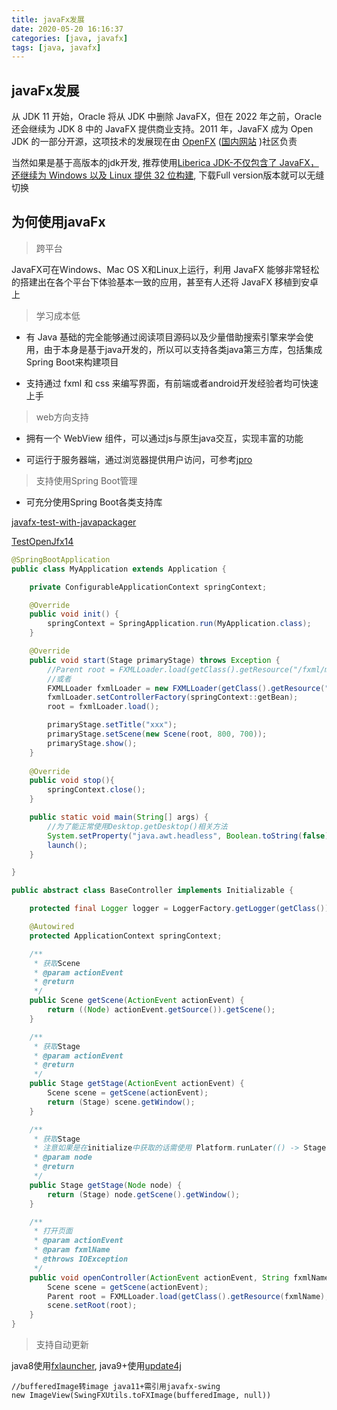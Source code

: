 ```yaml
---
title: javaFx发展
date: 2020-05-20 16:16:37
categories: [java, javafx] 
tags: [java, javafx]
---
```


## javaFx发展

从 JDK 11 开始，Oracle 将从 JDK 中删除 JavaFX，但在 2022 年之前，Oracle 还会继续为 JDK 8 中的 JavaFX 提供商业支持。2011 年，JavaFX 成为 Open JDK 的一部分开源，这项技术的发展现在由 [OpenFX](https://openjfx.io/) ([国内网站](https://openjfx.cn/) )社区负责

当然如果是基于高版本的jdk开发, 推荐使用[Liberica JDK-不仅包含了 JavaFX，还继续为 Windows 以及 Linux 提供 32 位构建](https://bell-sw.com/pages/java-8u242/), 下载Full version版本就可以无缝切换

 <!-- more -->

## 为何使用javaFx


> 跨平台

JavaFX可在Windows、Mac OS X和Linux上运行，利用 JavaFX 能够非常轻松的搭建出在各个平台下体验基本一致的应用，甚至有人还将 JavaFX 移植到安卓上

> 学习成本低

- 有 Java 基础的完全能够通过阅读项目源码以及少量借助搜索引擎来学会使用，由于本身是基于java开发的，所以可以支持各类java第三方库，包括集成Spring Boot来构建项目

- 支持通过 fxml 和 css 来编写界面，有前端或者android开发经验者均可快速上手

> web方向支持

- 拥有一个 WebView 组件，可以通过js与原生java交互，实现丰富的功能

- 可运行于服务器端，通过浏览器提供用户访问，可参考[jpro](https://www.jpro.one/?page=demos)

> 支持使用Spring Boot管理

- 可充分使用Spring Boot各类支持库

[javafx-test-with-javapackager](https://github.com/jonesun/javafx-test-with-javapackager)

[TestOpenJfx14](https://gitee.com/sunr7/TestOpenjfx14)


```java
@SpringBootApplication
public class MyApplication extends Application {

    private ConfigurableApplicationContext springContext;

    @Override
    public void init() {
        springContext = SpringApplication.run(MyApplication.class);
    }

    @Override
    public void start(Stage primaryStage) throws Exception {
        //Parent root = FXMLLoader.load(getClass().getResource("/fxml/main.fxml"), null, null, springContext::getBean);
        //或者
        FXMLLoader fxmlLoader = new FXMLLoader(getClass().getResource("/fxml/main.fxml"));
        fxmlLoader.setControllerFactory(springContext::getBean);
        root = fxmlLoader.load();

        primaryStage.setTitle("xxx");
        primaryStage.setScene(new Scene(root, 800, 700));
        primaryStage.show();
    }
    
    @Override
    public void stop(){
        springContext.close();
    }

    public static void main(String[] args) {
        //为了能正常使用Desktop.getDesktop()相关方法
        System.setProperty("java.awt.headless", Boolean.toString(false));
        launch();
    }

}

public abstract class BaseController implements Initializable {

    protected final Logger logger = LoggerFactory.getLogger(getClass());

    @Autowired
    protected ApplicationContext springContext;

    /**
     * 获取Scene
     * @param actionEvent
     * @return
     */
    public Scene getScene(ActionEvent actionEvent) {
        return ((Node) actionEvent.getSource()).getScene();
    }

    /**
     * 获取Stage
     * @param actionEvent
     * @return
     */
    public Stage getStage(ActionEvent actionEvent) {
        Scene scene = getScene(actionEvent);
        return (Stage) scene.getWindow();
    }

    /**
     * 获取Stage
     * 注意如果是在initialize中获取的话需使用 Platform.runLater(() -> Stage stage = getStage(node);});
     * @param node
     * @return
     */
    public Stage getStage(Node node) {
        return (Stage) node.getScene().getWindow();
    }

    /**
     * 打开页面
     * @param actionEvent
     * @param fxmlName
     * @throws IOException
     */
    public void openController(ActionEvent actionEvent, String fxmlName) throws IOException {
        Scene scene = getScene(actionEvent);
        Parent root = FXMLLoader.load(getClass().getResource(fxmlName), null, null, springContext::getBean);
        scene.setRoot(root);
    }
}


```

> 支持自动更新

java8使用[fxlauncher](https://github.com/edvin/fxlauncher), java9+使用[update4j](https://github.com/update4j/update4j)


```
//bufferedImage转image java11+需引用javafx-swing
new ImageView(SwingFXUtils.toFXImage(bufferedImage, null))
```
